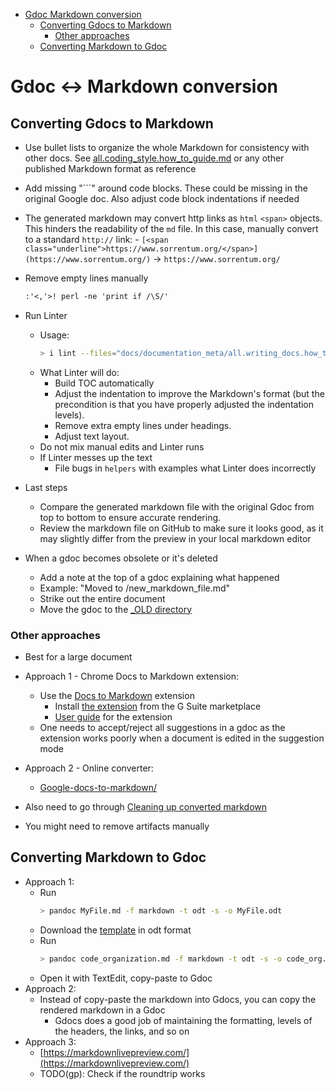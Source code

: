 <!-- toc -->

- [Gdoc Markdown conversion](#gdoc--markdown-conversion)
  * [Converting Gdocs to Markdown](#converting-gdocs-to-markdown)
    + [Other approaches](#other-approaches)
  * [Converting Markdown to Gdoc](#converting-markdown-to-gdoc)

<!-- tocstop -->

# Gdoc <-> Markdown conversion

## Converting Gdocs to Markdown

- Use bullet lists to organize the whole Markdown for consistency with other
  docs. See
  [all.coding_style.how_to_guide.md](/docs/coding/all.coding_style.how_to_guide.md)
  or any other published Markdown format as reference
- Add missing "```" around code blocks. These could be missing in the original
  Google doc. Also adjust code block indentations if needed
- The generated markdown may convert http links as `html` `<span>` objects. This
  hinders the readability of the `md` file. In this case, manually convert to a
  standard `http://` link: -
  `[<span class="underline">https://www.sorrentum.org/</span>](https://www.sorrentum.org/)`
  -> `https://www.sorrentum.org/`

- Remove empty lines manually

  ```markdown
  :'<,'>! perl -ne 'print if /\S/'
  ```

- Run Linter
  - Usage:
    ```bash
    > i lint --files="docs/documentation_meta/all.writing_docs.how_to_guide.md"
    ```
  - What Linter will do:
    - Build TOC automatically
    - Adjust the indentation to improve the Markdown's format (but the
      precondition is that you have properly adjusted the indentation levels).
    - Remove extra empty lines under headings.
    - Adjust text layout.
  - Do not mix manual edits and Linter runs
  - If Linter messes up the text
    - File bugs in `helpers` with examples what Linter does incorrectly
- Last steps
  - Compare the generated markdown file with the original Gdoc from top to
    bottom to ensure accurate rendering.
  - Review the markdown file on GitHub to make sure it looks good, as it may
    slightly differ from the preview in your local markdown editor
- When a gdoc becomes obsolete or it's deleted
  - Add a note at the top of a gdoc explaining what happened
  - Example: "Moved to /new_markdown_file.md"
  - Strike out the entire document
  - Move the gdoc to the
    [\_OLD directory](https://drive.google.com/drive/u/0/folders/1J4B1vq8EwT-q_z7qSLCZ9Tug2CA9f8i7)

### Other approaches

- Best for a large document
- Approach 1 - Chrome Docs to Markdown extension:
  - Use the [Docs to Markdown](https://github.com/evbacher/gd2md-html/wiki)
    extension
    - Install
      [the extension](https://gsuite.google.com/marketplace/app/docs_to_markdown/700168918607)
      from the G Suite marketplace
    - [User guide](https://github.com/evbacher/gd2md-html/wiki#using-docs-to-markdown)
      for the extension
  - One needs to accept/reject all suggestions in a gdoc as the extension works
    poorly when a document is edited in the suggestion mode
- Approach 2 - Online converter:
  - [Google-docs-to-markdown/](https://mr0grog.github.io/google-docs-to-markdown/)

- Also need to go through
  [Cleaning up converted markdown](#cleaning-up-converted-markdown)
- You might need to remove artifacts manually

## Converting Markdown to Gdoc

- Approach 1:
  - Run
    ```bash
    > pandoc MyFile.md -f markdown -t odt -s -o MyFile.odt
    ```
  - Download the
    [template](https://docs.google.com/document/d/1Z_OdO6f7VYjimgjfGPofsYHyWvyxXrtOVVcvCauJIpI/edit)
    in odt format
  - Run
    ```bash
    > pandoc code_organization.md -f markdown -t odt -s -o code_org.odt --reference-doc /Users/saggese/Downloads/Gdoc\ -\ Template.odt
    ```
  - Open it with TextEdit, copy-paste to Gdoc
- Approach 2:
  - Instead of copy-paste the markdown into Gdocs, you can copy the rendered
    markdown in a Gdoc
    - Gdocs does a good job of maintaining the formatting, levels of the
      headers, the links, and so on
- Approach 3:
  - [https://markdownlivepreview.com/](https://markdownlivepreview.com/)
  - TODO(gp): Check if the roundtrip works
